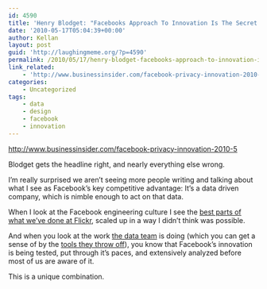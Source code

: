 ```yaml
---
id: 4590
title: 'Henry Blodget: "Facebooks Approach To Innovation Is The Secret To Its Success"'
date: '2010-05-17T05:04:39+00:00'
author: Kellan
layout: post
guid: 'http://laughingmeme.org/?p=4590'
permalink: /2010/05/17/henry-blodget-facebooks-approach-to-innovation-is-the-secret-to-its-success/
link_related:
    - 'http://www.businessinsider.com/facebook-privacy-innovation-2010-5'
categories:
    - Uncategorized
tags:
    - data
    - design
    - facebook
    - innovation
---
```


<http://www.businessinsider.com/facebook-privacy-innovation-2010-5>

Blodget gets the headline right, and nearly everything else wrong.

I’m really surprised we aren’t seeing more people writing and talking about what I see as Facebook’s key competitive advantage: It’s a data driven company, which is nimble enough to act on that data.

When I look at the Facebook engineering culture I see the [best parts of what we’ve done at Flickr](http://www.slideshare.net/jallspaw/10-deploys-per-day-dev-and-ops-cooperation-at-flickr), scaled up in a way I didn’t think was possible.

And when you look at the work [the data team](http://www.facebook.com/data) is doing (which you can get a sense of by the [tools they throw off](http://www.facebook.com/pages/Hive/43928506208)), you know that Facebook’s innovation is being tested, put through it’s paces, and extensively analyzed before most of us are aware of it.

This is a unique combination.